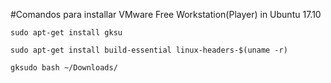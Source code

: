 #Comandos para installar VMware Free Workstation(Player) in Ubuntu 17.10

`sudo apt-get install gksu`

`sudo apt-get install build-essential linux-headers-$(uname -r)`

`gksudo bash ~/Downloads/`
